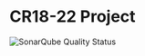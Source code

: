 # CR18-22 Project

![SonarQube Quality Status](https://sonarqube-labs-ci-cd.apps.d1.casl.rht-labs.com/api/project_badges/measure?project=gov.dhs%3Acr1822&metric=alert_status)